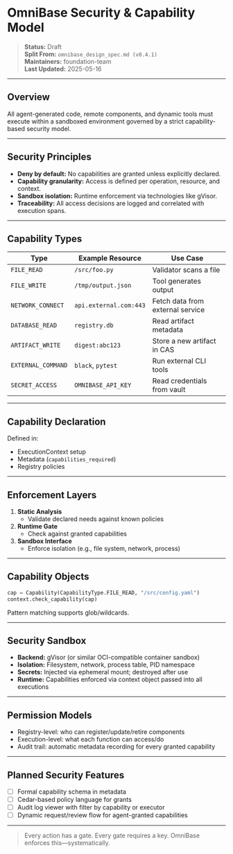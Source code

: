 # OmniBase Security & Capability Model

> **Status:** Draft  
> **Split From:** `omnibase_design_spec.md (v0.4.1)`  
> **Maintainers:** foundation-team  
> **Last Updated:** 2025-05-16

---

## Overview

All agent-generated code, remote components, and dynamic tools must execute within a sandboxed environment governed by a strict capability-based security model.

---

## Security Principles

- **Deny by default:** No capabilities are granted unless explicitly declared.
- **Capability granularity:** Access is defined per operation, resource, and context.
- **Sandbox isolation:** Runtime enforcement via technologies like gVisor.
- **Traceability:** All access decisions are logged and correlated with execution spans.

---

## Capability Types

| Type               | Example Resource         | Use Case                           |
|--------------------|--------------------------|-------------------------------------|
| `FILE_READ`        | `/src/foo.py`            | Validator scans a file              |
| `FILE_WRITE`       | `/tmp/output.json`       | Tool generates output               |
| `NETWORK_CONNECT`  | `api.external.com:443`   | Fetch data from external service    |
| `DATABASE_READ`    | `registry.db`            | Read artifact metadata              |
| `ARTIFACT_WRITE`   | `digest:abc123`          | Store a new artifact in CAS         |
| `EXTERNAL_COMMAND` | `black`, `pytest`        | Run external CLI tools              |
| `SECRET_ACCESS`    | `OMNIBASE_API_KEY`       | Read credentials from vault         |

---

## Capability Declaration

Defined in:

- ExecutionContext setup
- Metadata (`capabilities_required`)
- Registry policies

---

## Enforcement Layers

1. **Static Analysis**
   - Validate declared needs against known policies
2. **Runtime Gate**
   - Check against granted capabilities
3. **Sandbox Interface**
   - Enforce isolation (e.g., file system, network, process)

---

## Capability Objects

```python
cap = Capability(CapabilityType.FILE_READ, "/src/config.yaml")
context.check_capability(cap)
```

Pattern matching supports glob/wildcards.

---

## Security Sandbox

- **Backend:** gVisor (or similar OCI-compatible container sandbox)
- **Isolation:** Filesystem, network, process table, PID namespace
- **Secrets:** Injected via ephemeral mount; destroyed after use
- **Runtime:** Capabilities enforced via context object passed into all executions

---

## Permission Models

- Registry-level: who can register/update/retire components
- Execution-level: what each function can access/do
- Audit trail: automatic metadata recording for every granted capability

---

## Planned Security Features

- [ ] Formal capability schema in metadata
- [ ] Cedar-based policy language for grants
- [ ] Audit log viewer with filter by capability or executor
- [ ] Dynamic request/review flow for agent-granted capabilities

---

> Every action has a gate. Every gate requires a key. OmniBase enforces this—systematically.